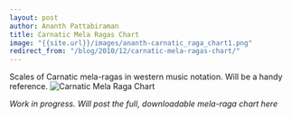 ```yaml
---
layout: post
author: Ananth Pattabiraman
title: Carnatic Mela Ragas Chart
image: "{{site.url}}/images/ananth-carnatic_raga_chart1.png"
redirect_from: "/blog/2010/12/carnatic-mela-ragas-chart/"
---
```


Scales of Carnatic mela-ragas in western music notation. Will be a handy reference.
<img class="img-fluid" src="{{site.url}}/images/ananth-carnatic_raga_chart1.png" alt="Carnatic Mela Raga Chart" />

*Work in progress. Will post the full, downloadable mela-raga chart here*

